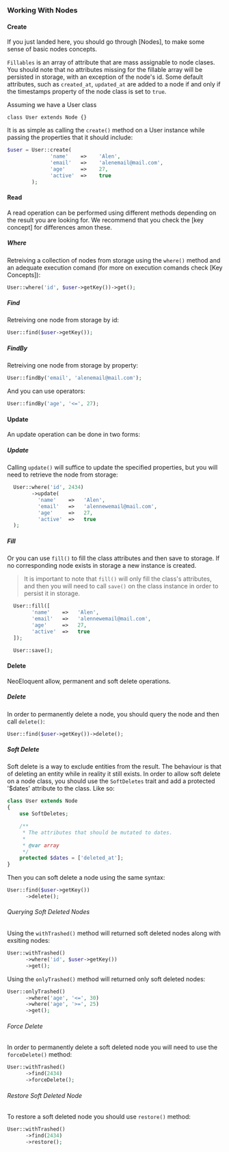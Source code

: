 ### Working With Nodes

#### Create

If you just landed here, you should go through [Nodes], to make some sense of basic nodes concepts.

`Fillables` is an array of attribute that are mass assignable to node clases. You should note that no attributes missing for the fillable array will be persisted in storage, with an exception of the node's id. Some default attributes, such as `created_at`, `updated_at` are added to a node if and only if the timestamps property of the node class is set to `true`.

Assuming we have a User class

`class User extends Node {}`

It is as simple as calling the `create()` method on a User instance while passing the properties that it should include:
``` php
$user = User::create(
              'name'    =>    'Alen',
              'email'   =>    'alenemail@mail.com',
              'age'     =>    27,
              'active'  =>    true
        );
```

#### Read
A read operation can be performed using different methods depending on the result you are looking for. We recommend that you check the [key concept] for differences amon these.

##### Where
Retreiving a collection of nodes from storage using the `where()` method and an adequate execution comand (for more on execution comands check [Key Concepts]):

```php
User::where('id', $user->getKey())->get();
```

##### Find
Retreiving one node from storage by id:

```php
User::find($user->getKey());
```

##### FindBy
Retreiving one node from storage by property:

```php
User::findBy('email', 'alenemail@mail.com');
```

And you can use operators:
```php
User::findBy('age', '<=', 27);
```

#### Update
An update operation can be done in two forms:

##### Update
Calling `update()` will suffice to update the specified properties, but you will need to retrieve the node from storage:
``` php
  User::where('id', 2434)
        ->update(
          'name'    =>   'Alen',
          'email'   =>   'alennewemail@mail.com',
          'age'     =>   27,
          'active'  =>   true
  );
```

##### Fill
Or you can use `fill()` to fill the class attributes and then save to storage. If no corresponding node exists in storage a new instance is created.

>It is important to note that `fill()` will only fill the class's attributes, and then you will need to call `save()` on the
>class instance in order to persist it in storage.

``` php
  User::fill([
        'name'    =>   'Alen',
        'email'   =>   'alennewemail@mail.com',
        'age'     =>   27,
        'active'  =>   true
  ]);

  User::save();
```

#### Delete
NeoEloquent allow, permanent and soft delete operations.

##### Delete
In order to permanently delete a node, you should query the node and then call `delete()`:

```php
User::find($user->getKey())->delete();
```

##### Soft Delete
Soft delete is a way to exclude entities from the result. The behaviour is that of deleting an entity while in reality it still exists.
In order to allow soft delete on a node class, you should use the `SoftDeletes` trait and add a protected '$dates' attribute to the class. Like so:

```php
class User extends Node
{
    use SoftDeletes;

    /**
     * The attributes that should be mutated to dates.
     *
     * @var array
     */
    protected $dates = ['deleted_at'];
}
```

Then you can soft delete a node using the same syntax:

```php
User::find($user->getKey())
      ->delete();
```

###### Querying Soft Deleted Nodes
Using the `withTrashed()` method will returned soft deleted nodes along with exsiting nodes:

```php
User::withTrashed()
      ->where('id', $user->getKey())
      ->get();
```

Using the `onlyTrashed()` method will returned only soft deleted nodes:

```php
User::onlyTrashed()
      ->where('age', '<=', 30)
      ->where('age', '>=', 25)
      ->get();
```

###### Force Delete
In order to permanently delete a soft deleted node you will need to use the `forceDelete()` method:

```php
User::withTrashed()
      ->find(2434)
      ->forceDelete();
```

###### Restore Soft Deleted Node
To restore a soft deleted node you should use `restore()` method:

```php
User::withTrashed()
      ->find(2434)
      ->restore();
```





